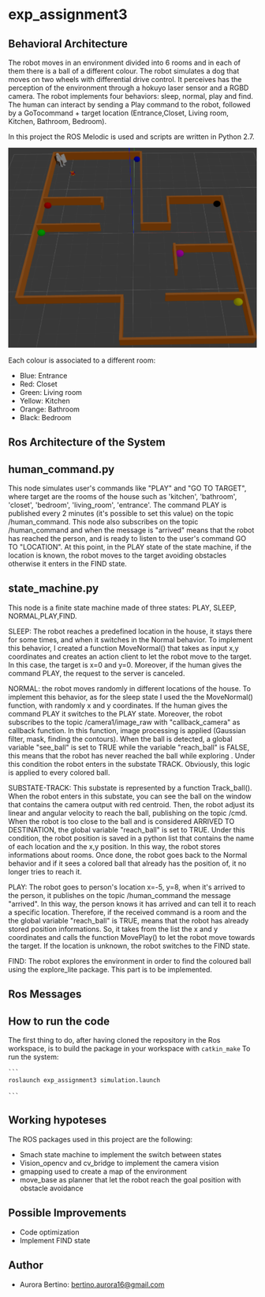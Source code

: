 # exp_assignment3

## Behavioral Architecture 
The robot moves in an environment divided into 6 rooms and in each of them there is a ball of a different colour. The robot simulates a dog that moves on two wheels with differential drive control. It perceives has the perception of the environment through a hokuyo laser sensor and a RGBD camera. 
The robot implements four behaviors: sleep, normal, play and find. The human can interact by sending a Play command to the robot, followed by a GoTocommand + target location (Entrance,Closet, Living room, Kitchen, Bathroom, Bedroom). 

In this project the ROS Melodic is used and scripts are written in Python 2.7. 


<p align="center"> 
<img src=https://github.com/au1698/exp_assignment3/blob/main/exp_assignment3/Images/environment.png raw=true">
</p> 
                                                                                                             
 Each colour is associated to a different room:

- Blue: Entrance 
- Red: Closet 
- Green: Living room 
- Yellow: Kitchen 
- Orange: Bathroom 
- Black: Bedroom
                                                                                                            
                                                                                                                   
## Ros Architecture of the System 

## human_command.py 
This node simulates user's commands like "PLAY"  and "GO TO TARGET", where target are the rooms of the house such as 'kitchen', 'bathroom', 'closet', 'bedroom', 'living_room', 'entrance'. The command PLAY is published every 2 minutes (it's possible to set this value) on the topic /human_command. 
This node also subscribes on the topic /human_command and when the message is "arrived" means that the robot has reached the person, and is ready to 
listen to the user's command GO TO "LOCATION".
At this point, in the PLAY state of the state machine, if the location is known, the robot moves to the target avoiding obstacles otherwise
it enters in the FIND state. 

## state_machine.py
This node is a finite state machine made of three states: PLAY, SLEEP, NORMAL,PLAY,FIND.

SLEEP: The robot reaches a predefined location in the house, it stays there for some times, and when it switches in the Normal behavior. To implement this behavior, I created a function MoveNormal() that takes as input x,y coordinates and creates an action client to let the robot move to the target. In this case, the target is x=0 and y=0. Moreover, if the human gives the command PLAY, the request to the server is canceled. 

NORMAL: the robot moves randomly in different locations of the house. To implement this behavior, as for the sleep state I used the the MoveNormal() function, with randomly x and y coordinates. If the human gives the command PLAY it switches to the PLAY state. Moreover, the robot subscribes to the topic /camera1/image_raw with "callback_camera" as callback function. 
In this function, image processing is applied (Gaussian filter, mask, finding the contours). When the ball is detected, a global variable "see_ball" is set to TRUE while the variable "reach_ball" is FALSE, this means that the robot has never reached the ball while exploring . Under this condition the robot enters in the substate TRACK. Obviously, this logic is applied to every colored ball.    
 
SUBSTATE-TRACK: This substate is represented by a function Track_ball(). When the robot enters in this substate, you can see the ball on the window that contains the camera output with red centroid. Then, the robot adjust its linear and angular velocity to reach the ball, publishing on the topic /cmd. When the robot is too close to the ball and is considered ARRIVED TO DESTINATION, the global variable "reach_ball" is set to TRUE. Under this condition, the robot position is saved in a python list that contains the name of each location and the x,y position. In this way, the robot stores informations about rooms. Once done, the robot goes back to the Normal behavior and if it sees a colored ball that already has the position of, it no longer tries to reach it. 

PLAY: The robot goes to person's location x=-5, y=8, when it's arrived to the person, it publishes on the topic /human_command the message "arrived". In this way, the person knows it has arrived and can tell it to reach a specific location. Therefore, if the received command is a room and the the global variable "reach_ball" is TRUE, means that the robot has already stored position informations. So, it takes from the list the x and y coordinates and calls the function MovePlay() to let the robot move towards the target. 
If the location is unknown, the robot switches to the FIND state. 

FIND: The robot explores the environment in order to find the coloured ball using the explore_lite package. This part is to be implemented. 

## Ros Messages 

## How to run the code 

The first thing to do, after having cloned the repository in the Ros workspace, is to build the package in your workspace with
    ```
    catkin_make
    ```
To run the system:
    
    ```
    roslaunch exp_assignment3 simulation.launch 

    ```

## Working hypoteses 
The ROS packages used in this project are the following:
- Smach state machine to implement the switch between states
- Vision_opencv and cv_bridge to implement the camera vision 
- gmapping used to create a map of the environment 
- move_base as planner that let the robot reach the goal position with obstacle avoidance 

## Possible Improvements 
- Code optimization 
- Implement FIND state

## Author 
* Aurora Bertino: bertino.aurora16@gmail.com


